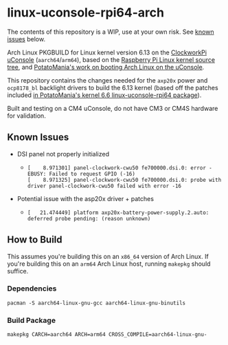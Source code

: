 # linux-uconsole-rpi64-arch

The contents of this repository is a WIP, use at your own risk. See [known issues](#known-issues) below.

Arch Linux PKGBUILD for Linux kernel version 6.13 on the [ClockworkPi uConsole](https://www.clockworkpi.com/uconsole) (`aarch64`/`arm64`), based on the [Raspberry Pi Linux kernel source tree](https://github.com/raspberrypi/linux/tree/rpi-6.13.y), and [PotatoMania's work on booting Arch Linux on the uConsole](https://github.com/PotatoMania/uconsole-cm3).

This repository contains the changes needed for the `axp20x` power and `ocp8178_bl` backlight drivers to build the 6.13 kernel (based off the patches included [in PotatoMania's kernel 6.6 linux-uconsole-rpi64 package](https://github.com/PotatoMania/uconsole-cm3/tree/dev/PKGBUILDs/linux-uconsole-rpi64)).

Built and testing on a CM4 uConsole, do not have CM3 or CM4S hardware for validation.

## Known Issues

- DSI panel not properly initialized
  - ```
    [    8.971301] panel-clockwork-cwu50 fe700000.dsi.0: error -EBUSY: Failed to request GPIO (-16)
    [    8.971325] panel-clockwork-cwu50 fe700000.dsi.0: probe with driver panel-clockwork-cwu50 failed with error -16
	  ```
- Potential issue with the asp20x driver + patches
  - ```
    [   21.474449] platform axp20x-battery-power-supply.2.auto: deferred probe pending: (reason unknown)
    ```

## How to Build

This assumes you're building this on an `x86_64` version of Arch Linux. If you're building this on an `arm64` Arch Linux host, running `makepkg` should suffice.

### Dependencies

```
pacman -S aarch64-linux-gnu-gcc aarch64-linux-gnu-binutils
```

### Build Package

```
makepkg CARCH=aarch64 ARCH=arm64 CROSS_COMPILE=aarch64-linux-gnu-
```
